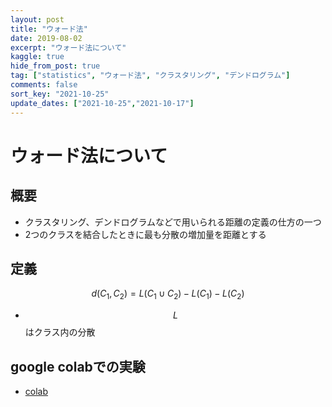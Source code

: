 ```yaml
---
layout: post
title: "ウォード法"
date: 2019-08-02
excerpt: "ウォード法について"
kaggle: true
hide_from_post: true
tag: ["statistics", "ウォード法", "クラスタリング", "デンドログラム"]
comments: false
sort_key: "2021-10-25"
update_dates: ["2021-10-25","2021-10-17"]
---
```


# ウォード法について

## 概要
 - クラスタリング、デンドログラムなどで用いられる距離の定義の仕方の一つ
 - 2つのクラスを結合したときに最も分散の増加量を距離とする

## 定義

$$
d(C_1, C_2) = L(C_1\cup C_2) - L(C_1) - L(C_2)
$$

 - $$L$$はクラス内の分散

## google colabでの実験
 - [colab](https://colab.research.google.com/drive/1e-0pxY_PlBhbDLmY1iPvGP1Fswzu4vqS?usp=sharing)
